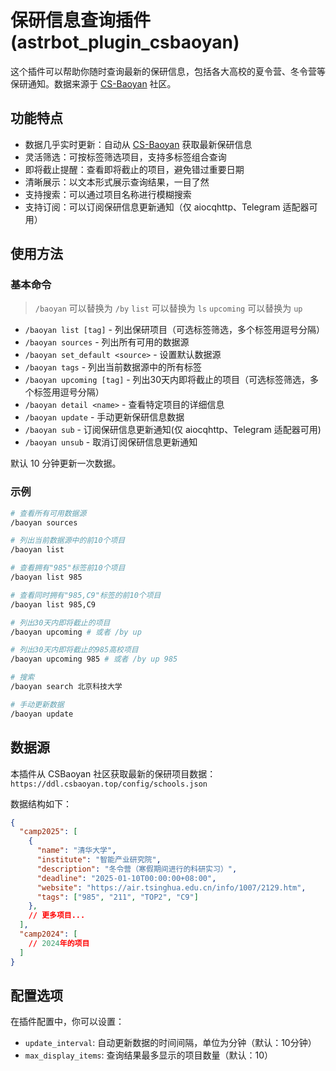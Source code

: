 # 保研信息查询插件 (astrbot_plugin_csbaoyan)

这个插件可以帮助你随时查询最新的保研信息，包括各大高校的夏令营、冬令营等保研通知。数据来源于 [CS-Baoyan](https://github.com/orgs/CS-BAOYAN/repositories) 社区。

## 功能特点

- 数据几乎实时更新：自动从 [CS-Baoyan](https://github.com/orgs/CS-BAOYAN/repositories) 获取最新保研信息
- 灵活筛选：可按标签筛选项目，支持多标签组合查询
- 即将截止提醒：查看即将截止的项目，避免错过重要日期
- 清晰展示：以文本形式展示查询结果，一目了然
- 支持搜索：可以通过项目名称进行模糊搜索
- 支持订阅：可以订阅保研信息更新通知（仅 aiocqhttp、Telegram 适配器可用）


## 使用方法

### 基本命令

> `/baoyan` 可以替换为 `/by`
> `list` 可以替换为 `ls`
> `upcoming` 可以替换为 `up`

- `/baoyan list [tag]` - 列出保研项目（可选标签筛选，多个标签用逗号分隔）
- `/baoyan sources` - 列出所有可用的数据源
- `/baoyan set_default <source>` - 设置默认数据源
- `/baoyan tags` - 列出当前数据源中的所有标签
- `/baoyan upcoming [tag]` - 列出30天内即将截止的项目（可选标签筛选，多个标签用逗号分隔）
- `/baoyan detail <name>` - 查看特定项目的详细信息
- `/baoyan update` - 手动更新保研信息数据
- `/baoyan sub` - 订阅保研信息更新通知(仅 aiocqhttp、Telegram 适配器可用)
- `/baoyan unsub` - 取消订阅保研信息更新通知

默认 10 分钟更新一次数据。

### 示例

```bash
# 查看所有可用数据源
/baoyan sources

# 列出当前数据源中的前10个项目
/baoyan list

# 查看拥有"985"标签前10个项目
/baoyan list 985

# 查看同时拥有"985,C9"标签的前10个项目
/baoyan list 985,C9

# 列出30天内即将截止的项目
/baoyan upcoming # 或者 /by up

# 列出30天内即将截止的985高校项目
/baoyan upcoming 985 # 或者 /by up 985

# 搜索
/baoyan search 北京科技大学

# 手动更新数据
/baoyan update
```

## 数据源

本插件从 CSBaoyan 社区获取最新的保研项目数据：`https://ddl.csbaoyan.top/config/schools.json`

数据结构如下：

```json
{
  "camp2025": [
    {
      "name": "清华大学",
      "institute": "智能产业研究院",
      "description": "冬令营（寒假期间进行的科研实习）",
      "deadline": "2025-01-10T00:00:00+08:00",
      "website": "https://air.tsinghua.edu.cn/info/1007/2129.htm",
      "tags": ["985", "211", "TOP2", "C9"]
    },
    // 更多项目...
  ],
  "camp2024": [
    // 2024年的项目
  ]
}
```

## 配置选项

在插件配置中，你可以设置：

- `update_interval`: 自动更新数据的时间间隔，单位为分钟（默认：10分钟）
- `max_display_items`: 查询结果最多显示的项目数量（默认：10）
